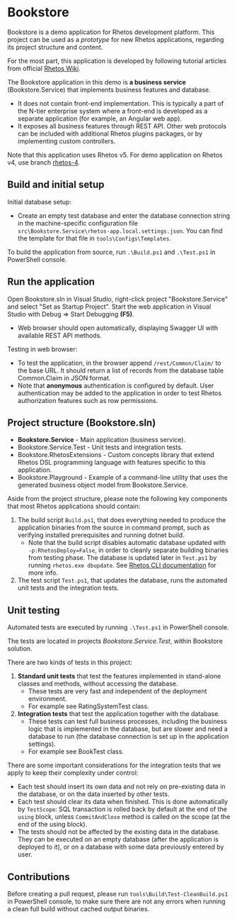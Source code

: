 # Bookstore

Bookstore is a demo application for Rhetos development platform.
This project can be used as a *prototype* for new Rhetos applications,
regarding its project structure and content.

For the most part, this application is developed by following tutorial articles
from official [Rhetos Wiki](https://github.com/Rhetos/Rhetos/wiki).

The Bookstore application in this demo is **a business service** (Bookstore.Service)
that implements business features and database.

* It does not contain front-end implementation. This is typically a part of the N-tier
  enterprise system where a front-end is developed as a separate application
  (for example, an Angular web app).
* It exposes all business features through REST API.
  Other web protocols can be included with additional Rhetos plugins packages,
  or by implementing custom controllers.

Note that this application uses Rhetos v5.
For demo application on Rhetos v4, use branch [rhetos-4](https://github.com/Rhetos/Bookstore/tree/rhetos-4).

## Build and initial setup

Initial database setup:

* Create an empty test database and enter the database connection string
  in the machine-specific configuration file `src\Bookstore.Service\rhetos-app.local.settings.json`.
  You can find the template for that file in `tools\Configs\Templates`.

To build the application from source, run `.\Build.ps1` and `.\Test.ps1` in PowerShell console.

## Run the application

Open Bookstore.sln in Visual Studio, right-click project "Bookstore.Service" and select "Set as Startup Project".
Start the web application in Visual Studio with Debug => Start Debugging **(F5)**.

* Web browser should open automatically, displaying Swagger UI with available REST API methods.

Testing in web browser:

* To test the application, in the browser append `/rest/Common/Claim/` to the base URL.
  It should return a list of records from the database table Common.Claim in JSON format.
* Note that **anonymous** authentication is configured by default.
  User authentication may be added to the application in order to test Rhetos authorization features
  such as row permissions.

## Project structure (Bookstore.sln)

* **Bookstore.Service** - Main application (business service).
* Bookstore.Service.Test - Unit tests and integration tests.
* Bookstore.RhetosExtensions - Custom concepts library that extend Rhetos DSL programming language
  with features specific to this application.
* Bookstore.Playground - Example of a command-line utility that uses the generated business
  object model from Bookstore.Service.

Aside from the project structure, please note the following key components that
most Rhetos applications should contain:

1. The build script `Build.ps1`, that does everything needed to produce the application binaries from the source in command prompt,
   such as verifying installed prerequisites and running dotnet build.
   * Note that the build script disables automatic database updated with `-p:RhetosDeploy=False`,
     in order to cleanly separate building binaries from testing phase.
     The database is updated later in `Test.ps1` by running `rhetos.exe dbupdate`.
     See [Rhetos CLI documentation](https://github.com/Rhetos/Rhetos/wiki/Rhetos-CLI#msbuild-integration-with-rhetosmsbuild-nuget-package) for more info.
2. The test script `Test.ps1`, that updates the database, runs the automated unit tests and the integration tests.

## Unit testing

Automated tests are executed by running `.\Test.ps1` in PowerShell console.

The tests are located in projects *Bookstore.Service.Test*, within Bookstore solution.

There are two kinds of tests in this project:

1. **Standard unit tests**
   that test the features implemented in stand-alone classes and methods, without accessing the database.
    * These tests are very fast and independent of the deployment environment.
    * For example see RatingSystemTest class.
2. **Integration tests**
   that test the application together with the database.
    * These tests can test full business processes, including the business logic
      that is implemented in the database, but are slower and need a database to run
      (the database connection is set up in the application settings).
    * For example see BookTest class.

There are some important considerations for the integration tests
that we apply to keep their complexity under control:

* Each test should insert its own data and not rely on pre-existing data in the database,
  or on the data inserted by other tests.
* Each test should clear its data when finished.
  This is done automatically by `TestScope`: SQL transaction is rolled back by default
  at the end of the `using` block, unless `CommitAndClose` method is called on the scope
  (at the end of the using block).
* The tests should not be affected by the existing data in the database.
  They can be executed on an empty database (after the application is deployed to it),
  or on a database with some data previously entered by user.

## Contributions

Before creating a pull request, please run `tools\Build\Test-CleanBuild.ps1` in PowerShell console,
to make sure there are not any errors when running a clean full build without cached output binaries.
